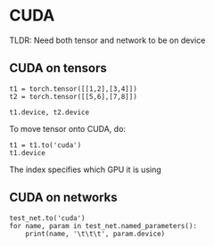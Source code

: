 # CUDA 

TLDR: Need both tensor and network to be on device

## CUDA on tensors

```
t1 = torch.tensor([[1,2],[3,4]])
t2 = torch.tensor([[5,6],[7,8]])

t1.device, t2.device
```

To move tensor onto CUDA, do:
```
t1 = t1.to('cuda')
t1.device
```

The index specifies which GPU it is using

## CUDA on networks

```
test_net.to('cuda')
for name, param in test_net.named_parameters():
    print(name, '\t\t\t', param.device)
```
